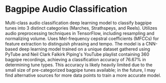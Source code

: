 # Bagpipe Audio Classification
Multi-class audio classification deep learning model to classify bagpipe tunes into 3 distinct categories (Marches, Strathspeys, and Reels). Utilizes audio preprocessing techniques in TensorFlow, including resampling and normalizing volume. Uses Mel-frequency cepstral coefficients (MFCCs) for feature extraction to distinguish phrasing and tempo. The model is a CNN-based deep learning model trained on a unique dataset gathered using PyTube and Neil Clark Falkirk Piping's YouTube playlist containing 360 bagpipe recordings, achieving a classification accuracy of 76.67% in determining tune types. This accuracy is likely heavily limited due to the small size of pre-categorized bagpipe tunes available; in the future, I may find alternative sources for more data points to train a more accurate model.
